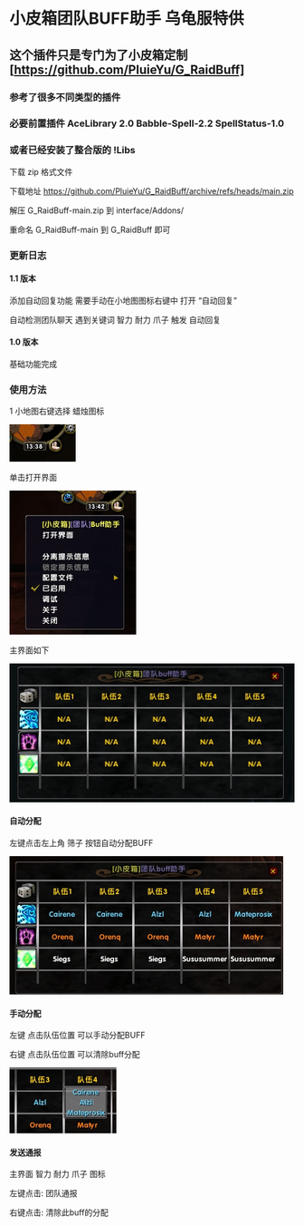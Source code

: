 # 小皮箱团队BUFF助手 乌龟服特供
## 这个插件只是专门为了小皮箱定制 [https://github.com/PluieYu/G_RaidBuff]
### 参考了很多不同类型的插件
### 必要前置插件 AceLibrary 2.0 Babble-Spell-2.2 SpellStatus-1.0
### 或者已经安装了整合版的 !Libs

下载 zip 格式文件

下载地址 https://github.com/PluieYu/G_RaidBuff/archive/refs/heads/main.zip

解压 G_RaidBuff-main.zip 到 interface/Addons/

重命名 G_RaidBuff-main 到 G_RaidBuff 即可

### 更新日志

#### 1.1 版本 
添加自动回复功能 需要手动在小地图图标右键中 打开 “自动回复”

自动检测团队聊天 遇到关键词 智力 耐力 爪子 触发 自动回复

#### 1.0 版本 
基础功能完成


### 使用方法
1 小地图右键选择 蜡烛图标

![Alt text](img/1.jpg)

单击打开界面

![Alt text](img/2.jpg)

主界面如下

![Alt text](img/3.jpg)

#### 自动分配
左键点击左上角 筛子 按钮自动分配BUFF

![Alt text](img/4.jpg)

#### 手动分配
左键 点击队伍位置 可以手动分配BUFF

右键 点击队伍位置 可以清除buff分配

![Alt text](img/5.jpg)
#### 发送通报
主界面 智力 耐力 爪子 图标

左键点击: 团队通报

右键点击: 清除此buff的分配



